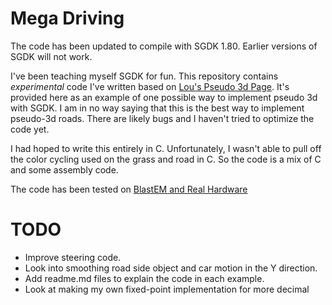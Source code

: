# Mega Driving

The code has been updated to compile with SGDK 1.80.   Earlier versions of SGDK will 
not work.

I've been teaching myself SGDK for fun.  This repository contains *experimental* code I've 
written based on [Lou's Pseudo 3d Page](http://www.extentofthejam.com/pseudo/).  It's 
provided here as an example of one possible way to implement pseudo 3d with SGDK.  I am in 
no way saying that this is the best way to implement pseudo-3d roads.  There are likely 
bugs and I haven't tried to optimize the code yet.


I had hoped to write this entirely in C.  Unfortunately, I wasn't able to pull off the color 
cycling used on the grass and road in C.  So the code is a mix of C and some assembly code.

The code has been tested on [BlastEM and Real Hardware](https://youtu.be/p99XATFhSpo)

# TODO
* Improve steering code.
* Look into smoothing road side object and car motion in the Y direction.
* Add readme.md files to explain the code in each example.
* Look at making my own fixed-point implementation for more decimal   
